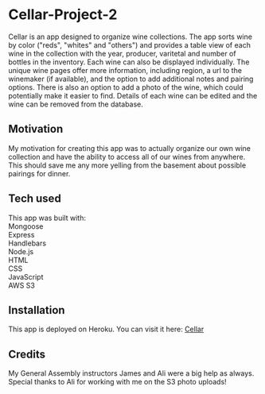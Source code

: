 # Cellar-Project-2

Cellar is an app designed to organize wine collections. The app sorts wine by color ("reds", "whites" and "others") and provides a table view of each wine in the collection with the year, producer, varitetal and number of bottles in the inventory. Each wine can also be displayed individually. The unique wine pages offer more information, including region, a url to the winemaker (if available), and the option to add additional notes and pairing options. There is also an option to add a photo of the wine, which could potentially make it easier to find. Details of each wine can be edited and the wine can be removed from the database. 

## Motivation
My motivation for creating this app was to actually organize our own wine collection and have the ability to access all of our wines from anywhere. This should save me any more yelling from the basement about possible pairings for dinner. 

## Tech used
This app was built with:  
Mongoose  
Express  
Handlebars  
Node.js  
HTML   
CSS  
JavaScript  
AWS S3

## Installation
This app is deployed on Heroku. You can visit it here: 
[Cellar](https://ms-cellar.herokuapp.com/wines)

## Credits
My General Assembly instructors James and Ali were a big help as always. Special thanks to Ali for working with me on the S3 photo uploads! 